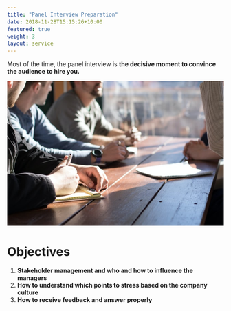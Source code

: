 ```yaml
---
title: "Panel Interview Preparation"
date: 2018-11-28T15:15:26+10:00
featured: true
weight: 3
layout: service
---
```


Most of the time, the panel interview is **the decisive moment to convince the audience to hire you.**

![Accounting Services](/images/panel.jpg)

# Objectives 

1. **Stakeholder management and who and how to influence the managers**
2. **How to understand which points to stress based on the company culture**
3. **How to receive feedback and answer properly**